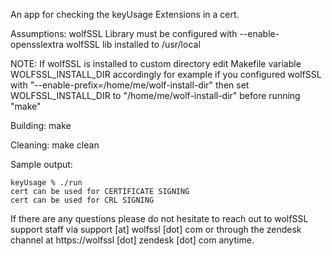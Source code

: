 An app for checking the keyUsage Extensions in a cert.

Assumptions:
wolfSSL Library must be configured with --enable-opensslextra
wolfSSL lib installed to /usr/local

NOTE: If wolfSSL is installed to custom directory edit Makefile variable
      WOLFSSL_INSTALL_DIR accordingly for example if you configured wolfSSL with
      "--enable-prefix=/home/me/wolf-install-dir" then set WOLFSSL_INSTALL_DIR to
      "/home/me/wolf-install-dir" before running "make"

Building:
make

Cleaning:
make clean

Sample output:

```
keyUsage % ./run
cert can be used for CERTIFICATE SIGNING
cert can be used for CRL SIGNING
```

If there are any questions please do not hesitate to reach out to wolfSSL
support staff via support [at] wolfssl [dot] com or through the zendesk channel
at https://wolfssl [dot] zendesk [dot] com anytime.
